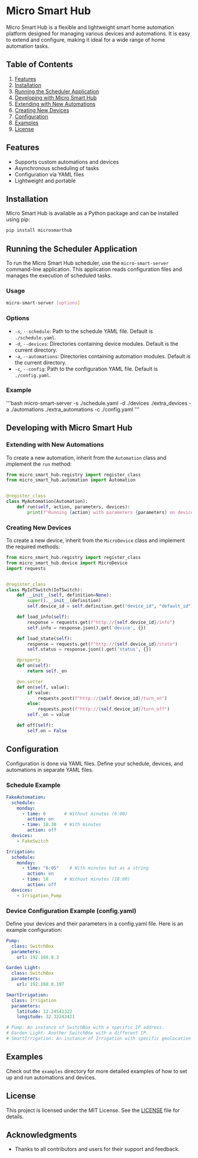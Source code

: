 # Micro Smart Hub

Micro Smart Hub is a flexible and lightweight smart home automation platform designed for managing various devices and automations. It is easy to extend and configure, making it ideal for a wide range of home automation tasks.

## Table of Contents

1. [Features](#features)
2. [Installation](#installation)
3. [Running the Scheduler Application](#running-the-scheduler-application)
4. [Developing with Micro Smart Hub](#developing-with-micro-smart-hub)
5. [Extending with New Automations](#extending-with-new-automations)
6. [Creating New Devices](#creating-new-devices)
7. [Configuration](#configuration)
8. [Examples](#examples)
9. [License](#license)

## Features

- Supports custom automations and devices
- Asynchronous scheduling of tasks
- Configuration via YAML files
- Lightweight and portable

## Installation

Micro Smart Hub is available as a Python package and can be installed using pip:

```bash
pip install microsmarthub
```

## Running the Scheduler Application

To run the Micro Smart Hub scheduler, use the `micro-smart-server` command-line application. This application reads configuration files and manages the execution of scheduled tasks.

### Usage

```bash
micro-smart-server [options]
```

### Options

- `-s`, `--schedule`: Path to the schedule YAML file. Default is `./schedule.yaml`.
- `-d`, `--devices`: Directories containing device modules. Default is the current directory.
- `-a`, `--automations`: Directories containing automation modules. Default is the current directory.
- `-c`, `--config`: Path to the configuration YAML file. Default is `./config.yaml`.

### Example

'''bash
micro-smart-server -s ./schedule.yaml -d ./devices ./extra_devices -a ./automations ./extra_automations -c ./config.yaml
'''

## Developing with Micro Smart Hub

### Extending with New Automations

To create a new automation, inherit from the `Automation` class and implement the `run` method:

```python
from micro_smart_hub.registry import register_class
from micro_smart_hub.automation import Automation


@register_class
class MyAutomation(Automation):
    def run(self, action, parameters, devices):
        print(f"Running {action} with parameters {parameters} on devices {devices}")
```

### Creating New Devices

To create a new device, inherit from the `MicroDevice` class and implement the required methods:

```python
from micro_smart_hub.registry import register_class
from micro_smart_hub.device import MicroDevice
import requests


@register_class
class MyIoTSwitch(IoTSwitch):
    def __init__(self, definition=None):
        super().__init__(definition)
        self.device_id = self.definition.get("device_id", "default_id")

    def load_info(self):
        response = requests.get(f"http://{self.device_id}/info")
        self.info = response.json().get('device', {})

    def load_state(self):
        response = requests.get(f"http://{self.device_id}/state")
        self.status = response.json().get('status', {})

    @property
    def on(self):
        return self._on

    @on.setter
    def on(self, value):
        if value:
            requests.post(f"http://{self.device_id}/turn_on")
        else:
            requests.post(f"http://{self.device_id}/turn_off")
        self._on = value

    def off(self):
        self.on = False
```

## Configuration

Configuration is done via YAML files. Define your schedule, devices, and automations in separate YAML files.

### Schedule Example

```yaml
FakeAutomation:
  schedule:
    monday:
      - time: 6       # Without minutes (6:00)
        action: on
      - time: 18.30   # With minutes
        action: off
  devices:
    - FakeSwitch

Irrigation:
  schedule:
    monday:
      - time: "6:05"    # With minutes but as a string
        action: on
      - time: 18      # Without minutes (18:00)
        action: off
  devices:
    - Irrigation_Pump
```

### Device Configuration Example (config.yaml)

Define your devices and their parameters in a config.yaml file. Here is an example configuration:
```yaml
Pump:
  class: SwitchBox
  parameters:
    url: 192.168.0.3

Garden Light:
  class: SwitchBox
  parameters:
    url: 192.168.0.197      

SmartIrrigation:
  class: Irrigation
  parameters:
    latitude: 12.24541322
    longitude: 32.32243421

# Pump: An instance of SwitchBox with a specific IP address.
# Garden Light: Another SwitchBox with a different IP.
# SmartIrrigation: An instance of Irrigation with specific geolocation parameters.
```

## Examples

Check out the `examples` directory for more detailed examples of how to set up and run automations and devices.

## License

This project is licensed under the MIT License. See the [LICENSE](LICENSE) file for details.

## Acknowledgments

- Thanks to all contributors and users for their support and feedback.
